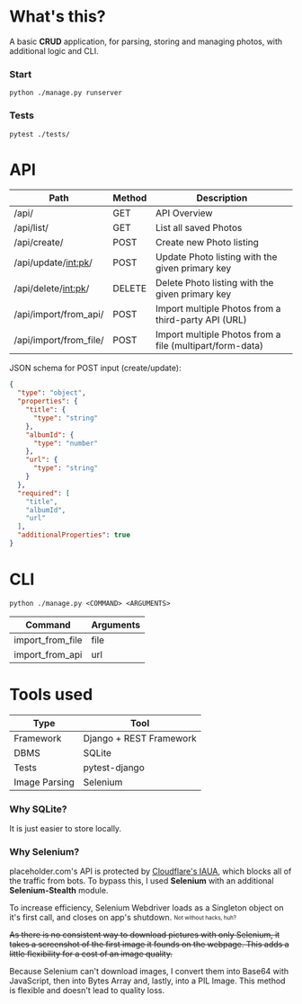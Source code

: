 # What's this?
A basic **CRUD** application, for parsing, storing and managing photos, with additional logic and CLI.

### Start

```
python ./manage.py runserver
```

### Tests

```
pytest ./tests/
```

# API

| Path                   | Method | Description                                              |
| ---------------------- | ------ | -------------------------------------------------------- |
| /api/                  | GET    | API Overview                                             |
| /api/list/             | GET    | List all saved Photos                                    |
| /api/create/           | POST   | Create new Photo listing                                 |
| /api/update/<int:pk>/  | POST   | Update Photo listing with the given primary key          |
| /api/delete/<int:pk>/  | DELETE | Delete Photo listing with the given primary key          |
| /api/import/from_api/  | POST   | Import multiple Photos from a third-party API (URL)      |
| /api/import/from_file/ | POST   | Import multiple Photos from a file (multipart/form-data) |

JSON schema for POST input (create/update):
```json
{
  "type": "object",
  "properties": {
    "title": {
      "type": "string"
    },
    "albumId": {
      "type": "number"
    },
    "url": {
      "type": "string"
    }
  },
  "required": [
    "title",
    "albumId",
    "url"
  ],
  "additionalProperties": true
}
```

# CLI

```
python ./manage.py <COMMAND> <ARGUMENTS>
```

| Command          | Arguments |
| ---------------- | --------- |
| import_from_file | file      |
| import_from_api  | url       |

# Tools used

| Type          | Tool                    |
| ------------- | ----------------------- |
| Framework     | Django + REST Framework |
| DBMS          | SQLite                  |
| Tests         | pytest-django           |
| Image Parsing | Selenium                |

### Why SQLite?
It is just easier to store locally.

### Why Selenium?
placeholder.com's API is protected by [Cloudflare's IAUA](https://support.cloudflare.com/hc/en-us/articles/200170076), which blocks all of the traffic from bots.
To bypass this, I used **Selenium** with an additional **Selenium-Stealth** module.

To increase efficiency, Selenium Webdriver loads as a Singleton object on it's first call, and closes on app's shutdown. <sub><sup>Not without hacks, huh?</sup></sub>

~~As there is no consistent way to download pictures with only Selenium, it takes a screenshot of the first image it founds on the webpage. This adds a little flexibility for a cost of an image quality.~~

Because Selenium can't download images, I convert them into Base64 with JavaScript, then into Bytes Array and, lastly, into a PIL Image. This method is flexible and doesn't lead to quality loss.
